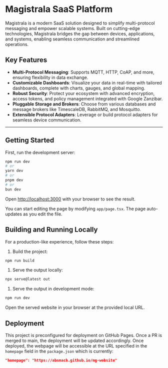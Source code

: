 # Magistrala SaaS Platform

Magistrala is a modern SaaS solution designed to simplify multi-protocol messaging and empower scalable systems. Built on cutting-edge technologies, Magistrala bridges the gap between devices, applications, and systems, enabling seamless communication and streamlined operations.

## Key Features

- **Multi-Protocol Messaging**: Supports MQTT, HTTP, CoAP, and more, ensuring flexibility in data exchange.
- **Customizable Dashboards**: Visualize your data in real-time with tailored dashboards, complete with charts, gauges, and global mapping.
- **Robust Security**: Protect your ecosystem with advanced encryption, access tokens, and policy management integrated with Google Zanzibar.
- **Pluggable Storage and Brokers**: Choose from various databases and message brokers like TimescaleDB, RabbitMQ, and Mosquitto.
- **Extensible Protocol Adapters**: Leverage or build protocol adapters for seamless device communication.

---

## Getting Started

First, run the development server:

```bash
npm run dev
# or
yarn dev
# or
pnpm dev
# or
bun dev
```

Open [http://localhost:3000](http://localhost:3000) with your browser to see the result.

You can start editing the page by modifying `app/page.tsx`. The page auto-updates as you edit the file.

## Building and Running Locally

For a production-like experience, follow these steps:

1. Build the project:

```bash
npm run build
```

1. Serve the output locally:

```bash
npx serve@latest out
```

1. Serve the output in development mode:

```bash
npm run dev
```

Open the served website in your browser at the provided local URL.

## Deployment

This project is preconfigured for deployment on GitHub Pages. Once a PR is merged to main, the deployment will be updated accordingly.
Once deployed, the webpage will be accessible at the URL specified in the `homepage` field in the `package.json` which is currently:

```json
"homepage": "https://absmach.github.io/mg-website"
```

